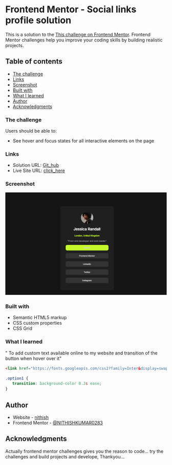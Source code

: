 # Frontend Mentor - Social links profile solution

This is a solution to the [This challenge on Frontend Mentor]([https://www.frontendmentoer.io/challenges/social-links-profile-UG32l9m6dQ](https://www.frontendmentor.io/learning-paths/getting-started-on-frontend-mentor-XJhRWRREZd/steps/67682316229816307766e19c/challenge/start)). Frontend Mentor challenges help you improve your coding skills by building realistic projects. 

## Table of contents

  - [The challenge](#the-challenge)
  - [Links](#links)
  - [Screenshot](#screenshot) 
  - [Built with](#built-with)
  - [What I learned](#what-i-learned)
  - [Author](#author)
  - [Acknowledgments](#acknowledgments)





### The challenge

Users should be able to:

- See hover and focus states for all interactive elements on the page

### Links

- Solution URL: [Git_hub](https://github.com/NITHISHKUMAR0283/Social-link-profile)
- Live Site URL: [click_here](https://nithishkumar0283.github.io/Social-link-profile/)


### Screenshot

![](./assets/images/image.png)



### Built with

- Semantic HTML5 markup
- CSS custom properties
- CSS Grid


### What I learned

" To add custom text available online to my website and transition of the button when hover over it"

```html
<link href="https://fonts.googleapis.com/css2?family=Inter&display=swap" rel="stylesheet">

```
```css
.option1 {
   transition: background-color 0.3s ease;
}
```


## Author

- Website - [nithish](https://nithishkumar0283.github.io/Social-link-profile/)
- Frontend Mentor - [@NITHISHKUMAR0283](https://www.frontendmentor.io/profile/NITHISHKUMAR0283)

## Acknowledgments

Actually frontend mentor challenges gives you the reason to code... try the challenges and build projects and develope, Thankyou...
